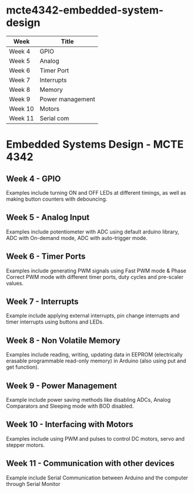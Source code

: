 # mcte4342-embedded-system-design
| Week   |     Title     |
| ------ | ------------- |
| Week 4 | GPIO  |
| Week 5 | Analog  |
| Week 6 | Timer Port  |
| Week 7 | Interrupts  |
| Week 8 | Memory  |
| Week 9 | Power management  |
| Week 10| Motors  |
| Week 11| Serial com  |
# Embedded Systems Design - MCTE 4342


## Week 4 - GPIO

Examples include turning ON and OFF LEDs at different timings, as well as making button counters with debouncing.

## Week 5 - Analog Input

Examples include potentiometer with ADC using default arduino library, ADC with On-demand mode, ADC with auto-trigger mode.

## Week 6 - Timer Ports

Examples include generating PWM signals using Fast PWM mode & Phase Correct PWM mode with different timer ports, duty cycles and pre-scaler values.

## Week 7 - Interrupts

Example include applying external interrupts, pin change interrupts and timer interrupts using buttons and LEDs.

## Week 8 - Non Volatile Memory

Examples include reading, writing, updating data in EEPROM (electrically erasable programmable read-only memory) in Arduino (also using put and get function).

## Week 9 - Power Management

Example include power saving methods like disabling ADCs, Analog Comparators and Sleeping mode with BOD disabled.

## Week 10 - Interfacing with Motors

Examples include using PWM and pulses to control DC motors, servo and stepper motors.

## Week 11 - Communication with other devices

Example include Serial Communication between Arduino and the computer through Serial Monitor
